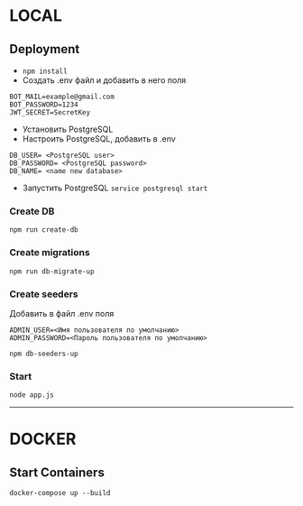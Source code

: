 # LOCAL

## Deployment

* `npm install`
* Создать .env файл и добавить в него поля
```
BOT_MAIL=example@gmail.com 
BOT_PASSWORD=1234
JWT_SECRET=SecretKey
```
* Установить PostgreSQL
* Настроить PostgreSQL, добавить в .env
```
DB_USER= <PostgreSQL user>
DB_PASSWORD= <PostgreSQL password>
DB_NAME= <name new database>
```

* Запустить PostgreSQL `service postgresql start`

### Create DB

`npm run create-db`

### Create migrations

`npm run db-migrate-up`

### Create seeders

Добавить в файл .env поля
```
ADMIN_USER=<Имя пользователя по умолчанию>
ADMIN_PASSWORD=<Пароль пользователя по умолчанию>
```
`npm db-seeders-up`

### Start

`node app.js`

---

# DOCKER

## Start Containers

`docker-compose up --build`

